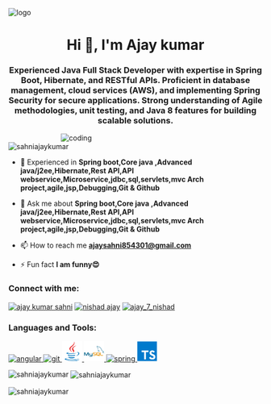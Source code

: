 ![logo](https://github.com/Sahniajaykumar/Sahniajaykumar/blob/main/java%20Template.png)
<h1 align="center">Hi 👋, I'm Ajay kumar</h1>
<h3 align="center">
  Experienced Java Full Stack Developer with expertise in Spring Boot, Hibernate, and RESTful APIs. 
  Proficient in database management, cloud services (AWS), and implementing Spring Security for secure applications.
  Strong understanding of Agile methodologies, unit testing, and Java 8 features for building scalable solutions.</h3>
<img align="right" alt="coding" width="400" src="https://user-images.githubusercontent.com/55389276/140866485-8fb1c876-9a8f-4d6a-98dc-08c4981eaf70.gif">
<p align="left"> <img src="https://komarev.com/ghpvc/?username=sahniajaykumar&label=Profile%20views&color=0e75b6&style=flat" alt="sahniajaykumar" /> </p>

- 🌱 Experienced in **Spring boot,Core java ,Advanced java/j2ee,Hibernate,Rest API,API webservice,Microservice,jdbc,sql,servlets,mvc Arch project,agile,jsp,Debugging,Git & Github**

- 💬 Ask me about **Spring boot,Core java ,Advanced java/j2ee,Hibernate,Rest API,API webservice,Microservice,jdbc,sql,servlets,mvc Arch project,agile,jsp,Debugging,Git & Github**

- 📫 How to reach me **ajaysahni854301@gmail.com**

- ⚡ Fun fact **I am funny😍**

<h3 align="left">Connect with me:</h3>
<p align="left">
<a href="https://linkedin.com/in/ajay kumar sahni" target="blank"><img align="center" src="https://raw.githubusercontent.com/rahuldkjain/github-profile-readme-generator/master/src/images/icons/Social/linked-in-alt.svg" alt="ajay kumar sahni" height="30" width="40" /></a>
<a href="https://fb.com/nishad ajay" target="blank"><img align="center" src="https://raw.githubusercontent.com/rahuldkjain/github-profile-readme-generator/master/src/images/icons/Social/facebook.svg" alt="nishad ajay" height="30" width="40" /></a>
<a href="https://instagram.com/ajay_7_nishad" target="blank"><img align="center" src="https://raw.githubusercontent.com/rahuldkjain/github-profile-readme-generator/master/src/images/icons/Social/instagram.svg" alt="ajay_7_nishad" height="30" width="40" /></a>
</p>

<h3 align="left">Languages and Tools:</h3>
<p align="left"> <a href="https://angular.io" target="_blank" rel="noreferrer"> <img src="https://angular.io/assets/images/logos/angular/angular.svg" alt="angular" width="40" height="40"/> </a> <a href="https://git-scm.com/" target="_blank" rel="noreferrer"> <img src="https://www.vectorlogo.zone/logos/git-scm/git-scm-icon.svg" alt="git" width="40" height="40"/> </a> <a href="https://www.java.com" target="_blank" rel="noreferrer"> <img src="https://raw.githubusercontent.com/devicons/devicon/master/icons/java/java-original.svg" alt="java" width="40" height="40"/> </a> <a href="https://www.mysql.com/" target="_blank" rel="noreferrer"> <img src="https://raw.githubusercontent.com/devicons/devicon/master/icons/mysql/mysql-original-wordmark.svg" alt="mysql" width="40" height="40"/> </a> <a href="https://spring.io/" target="_blank" rel="noreferrer"> <img src="https://www.vectorlogo.zone/logos/springio/springio-icon.svg" alt="spring" width="40" height="40"/> </a> <a href="https://www.typescriptlang.org/" target="_blank" rel="noreferrer"> <img src="https://raw.githubusercontent.com/devicons/devicon/master/icons/typescript/typescript-original.svg" alt="typescript" width="40" height="40"/> </a> </p>

<p><img align="left" src="https://github-readme-stats.vercel.app/api/top-langs?username=sahniajaykumar&show_icons=true&locale=en&layout=compact" alt="sahniajaykumar" /></p>

<p>&nbsp;<img align="center" src="https://github-readme-stats.vercel.app/api?username=sahniajaykumar&show_icons=true&locale=en" alt="sahniajaykumar" /></p>

<p><img align="center" src="https://github-readme-streak-stats.herokuapp.com/?user=sahniajaykumar&" alt="sahniajaykumar" /></p>

